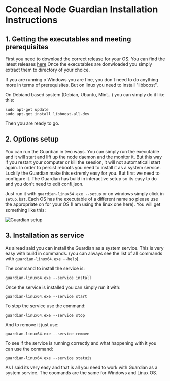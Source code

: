 # Conceal Node Guardian Installation Instructions

## 1. Getting the executables and meeting prerequisites

First you need to download the correct release for your OS. You can find the latest releases [here](https://github.com/ConcealNetwork/conceal-guardian/releases)
Once the executables are donwloaded you simply extract them to directory of your choice.

If you are running o Windows you are fine, you don't need to do anything more in terms of prerequisites. But on linux you need to install "libboost".

On Debiand based system (Debian, Ubuntu, Mint...) you can simply do it like this:

```
sudo apt-get update
sudo apt-get install libboost-all-dev
```

Then you are ready to go.

## 2. Options setup

You can run the Guardian in two ways. You can simply run the executable and it will start and lift up the node daemon and the monitor it. But this way if you restart your computer or kill the seesion, it will not automaticall start again.
In order to persist reboots you need to install it as a system service. Luckily the Guardian make this extremly easy for you. But first we need to configure it. The Guardian has build in interactive setup so its easy to do and you don't need to edit confi.json.

Just run it with ```guardian-linux64.exe --setup``` or on windows simply click in ```setup.bat```. Each OS has the executable of a different name so please use the appropriate on for your OS (I am using the linux one here).
You will get something like this:

![Guardian setup](https://raw.githubusercontent.com/ConcealNetwork/conceal-guardian/master/setup/guardian_setup.jpg)

## 3. Installation as service

As alread said you can install the Guardian as a system service. This is very easy with build in commands. (you can always see the list of all commands with ```guardian-linux64.exe --help```).

The command to install the service is:

```guardian-linux64.exe --service install```

Once the service is installed you can simply run it with:

```guardian-linux64.exe --service start```

To stop the service use the command:

```guardian-linux64.exe --service stop```

And to remove it just use: 

```guardian-linux64.exe --service remove```

To see if the service is running correctly and what happening with it you can use the command:

```guardian-linux64.exe --service statuis```

As I said its very easy and that is all you need to work with Guardian as a system service. The coomands are the same for Windows and Linux OS.





